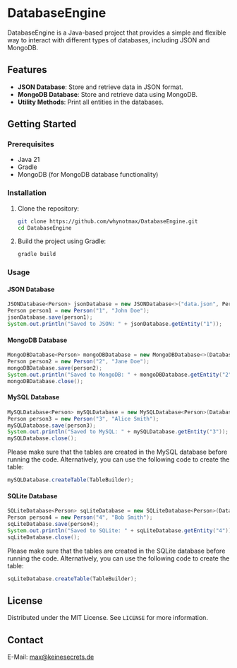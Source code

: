 # DatabaseEngine

DatabaseEngine is a Java-based project that provides a simple and flexible way to interact with different types of databases, including JSON and MongoDB.

## Features

- **JSON Database**: Store and retrieve data in JSON format.
- **MongoDB Database**: Store and retrieve data using MongoDB.
- **Utility Methods**: Print all entities in the databases.

## Getting Started

### Prerequisites

- Java 21
- Gradle
- MongoDB (for MongoDB database functionality)

### Installation

1. Clone the repository:
    ```sh
    git clone https://github.com/whynotmax/DatabaseEngine.git
    cd DatabaseEngine
    ```

2. Build the project using Gradle:
    ```sh
    gradle build
    ```

### Usage

#### JSON Database

```java
JSONDatabase<Person> jsonDatabase = new JSONDatabase<>("data.json", Person.class);
Person person1 = new Person("1", "John Doe");
jsonDatabase.save(person1);
System.out.println("Saved to JSON: " + jsonDatabase.getEntity("1"));
```

#### MongoDB Database

```java
MongoDBDatabase<Person> mongoDBDatabase = new MongoDBDatabase<>(DatabaseCredentials.createMongoDatabase(connectionUrl), database, collection, Person.class);
Person person2 = new Person("2", "Jane Doe");
mongoDBDatabase.save(person2);
System.out.println("Saved to MongoDB: " + mongoDBDatabase.getEntity("2"));
mongoDBDatabase.close();
```

#### MySQL Database

```java
MySQLDatabase<Person> mySQLDatabase = new MySQLDatabase<Person>(DatabaseCredentials.createMySQLDatabase(host, port, database, username, password), tableName, Person.class);
Person person3 = new Person("3", "Alice Smith");
mySQLDatabase.save(person3);
System.out.println("Saved to MySQL: " + mySQLDatabase.getEntity("3"));
mySQLDatabase.close();
```

Please make sure that the tables are created in the MySQL database before running the code. Alternatively, you can use the following code to create the table:

```java
mySQLDatabase.createTable(TableBuilder);
```

#### SQLite Database

```java
SQLiteDatabase<Person> sqLiteDatabase = new SQLiteDatabase<Person>(DatabaseCredentials.createSQLiteDatabase(database), tableName, Person.class);
Person person4 = new Person("4", "Bob Smith");
sqLiteDatabase.save(person4);
System.out.println("Saved to SQLite: " + sqLiteDatabase.getEntity("4"));
sqLiteDatabase.close();
```

Please make sure that the tables are created in the SQLite database before running the code. Alternatively, you can use the following code to create the table:

```java
sqLiteDatabase.createTable(TableBuilder);
```

## License

Distributed under the MIT License. See `LICENSE` for more information.

## Contact

E-Mail: max@keinesecrets.de

